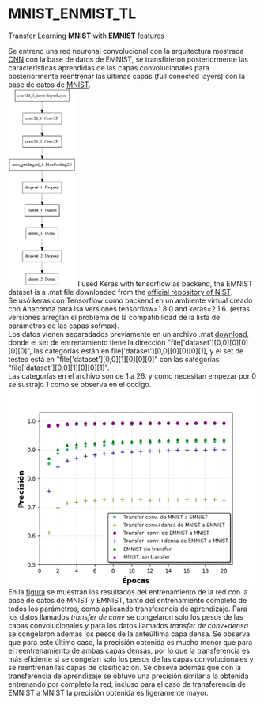 # MNIST_ENMIST_TL

Transfer Learning **MNIST** with **EMNIST** features

Se entreno una red neuronal convolucional con la arquitectura mostrada [CNN](model.png) con la base de datos de EMNIST, se transfirieron posteriormente las características aprendidas de las capas convolucionales para posteriormente reentrenar las últimas capas (full conected layers) con la base de datos de [MNIST](http://yann.lecun.com/exdb/mnist/).<br />
<img height=400 src="https://github.com/camilo1704/MNIST_EMNIST_TL/blob/master/model.png" />
I used Keras with tensorflow as backend, the EMNIST dataset is a .mat file downloaded from the [official repository of NIST]( https://www.nist.gov/itl/iad/image-group/emnist-dataset).<br />
Se usó keras con Tensorflow como backend en un ambiente virtual creado con Anaconda para lsa versiones  tensorflow=1.8.0 and keras=2.1.6. (estas versiones arreglan el problema de la compatibilidad de la lista de parámetros de las capas sofmax).<br/> 
Los datos vienen separadados previamente en un archivo .mat [download](https://www.nist.gov/itl/iad/image-group/emnist-dataset), donde el set de entrenamiento tiene la dirección "file['dataset'][0,0][0][0][0][0]", las categorías están en file['dataset'][0,0][0][0][0][1], y el set de testeo está en "file['dataset'][0,0][1][0][0][0]" con las categorías "file['dataset'][0,0][1][0][0][1]".<br />
Las categorías en el archivo son de 1 a 26, y como necesitan empezar por 0 se sustrajo 1 como se observa en el codigo.<br />
<img height=400 src="https://github.com/camilo1704/MNIST_EMNIST_TL/blob/master/MNIST.png" />
En la [figura](MNIST.png) se muestran los resultados del entrenamiento de la red con la base de datos de MNIST y EMNIST, tanto del entrenamiento completo de todos los parámetros, como aplicando transferencia de aprendizaje. Para los datos llamados *transfer de conv* se congelaron solo los pesos de las capas convolucionales y para los datos llamados *transfer de conv+densa* se congelaron además los pesos de la anteúltima capa densa. Se observa que para este último caso, la precisión obtenida es mucho menor que para el reentrenamiento de ambas capas densas, por lo que la transferencia es más eficiente si se congelan solo los pesos de las capas convolucionales y se reentrenan las capas de clasificación. Se obseva además que con la transferencia de aprendizaje se obtuvo una precisión similar a la obtenida entrenando por completo la red; incluso para el caso de transferencia de EMNIST a MNIST la precisión obtenida es ligeramente mayor.
